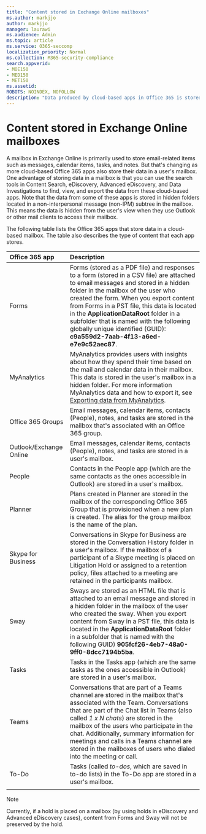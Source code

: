 ```yaml
---
title: "Content stored in Exchange Online mailboxes"
ms.author: markjjo
author: markjjo
manager: laurawi
ms.audience: Admin
ms.topic: article
ms.service: O365-seccomp
localization_priority: Normal
ms.collection: M365-security-compliance
search.appverid:
- MOE150
- MED150
- MET150
ms.assetid:
ROBOTS: NOINDEX, NOFOLLOW 
description: "Data produced by cloud-based apps in Office 365 is stored in a user's Exchange Online mailbox in the Microsoft cloud."
---
```


# Content stored in Exchange Online mailboxes

A mailbox in Exchange Online is primarily used to store email-related items such as messages, calendar items, tasks, and notes. But that's changing as more cloud-based Office 365 apps also store their data in a user's mailbox. One advantage of storing data in a mailbox is that you can use the search tools in Content Search, eDiscovery, Advanced eDiscovery, and Data Investigations to find, view, and export the data from these cloud-based apps. Note that the data from some of these apps is stored in hidden folders located in a non-interpersonal message (non-IPM) subtree in the mailbox. This means the data is hidden from the user's view when they use Outlook or other mail clients to access their mailbox.

The following table lists the Office 365 apps that store data in a cloud-based mailbox. The table also describes the type of content that each app stores.

|Office 365 app  |Description  |
|:---------|:---------|
|Forms     <br/> |Forms (stored as a PDF file) and responses to a form (stored in a CSV file) are attached to email messages and stored in a hidden folder in the mailbox of the user who created the form. When you export content from Forms in a PST file, this data is located in the **ApplicationDataRoot** folder in a subfolder that is named with the following globally unique identified (GUID): **c9a559d2-7aab-4f13-a6ed-e7e9c52aec87**.        <br/> |
|MyAnalytics    <br/> |   MyAnalytics provides users with insights about how they spend their time based on the mail and calendar data in their mailbox. This data is stored in the user's mailbox in a hidden folder. For more information MyAnalytics data and how to export it, see [Exporting data from MyAnalytics](manage-gdpr-data-subject-requests-with-the-dsr-case-tool.md#exporting-data-from-myanalytics-and-the-office-roaming-service).      <br/> |
|Office 365 Groups    <br/>|  Email messages, calendar items, contacts (People), notes, and tasks are stored in the mailbox that's associated with an Office 365 group.       <br/> |
|Outlook/Exchange Online<br/>|  Email messages, calendar items, contacts (People), notes, and tasks are stored in a user's mailbox.       <br/> |
|People    <br/> |  Contacts in the People app (which are the same contacts as the ones accessible in Outlook) are stored in a user's mailbox.      <br/> |
|Planner     <br/> |   Plans created in Planner are stored in the mailbox of the corresponding Office 365 Group that is provisioned when a new plan is created. The alias for the group mailbox is the name of the plan.      <br/> |
|Skype for Business    <br/>  | Conversations in Skype for Business are stored in the Conversation History folder in a user's mailbox. If the mailbox of a participant of a Skype meeting is placed on Litigation Hold or assigned to a retention policy, files attached to a meeting are retained in the participants mailbox.         <br/> |
|Sway     <br/> |  Sways are stored as an HTML file that is attached to an email message and stored in a hidden folder in the mailbox of the user who created the sway. When you export content from Sway in a PST file, this data is located in the **ApplicationDataRoot** folder in a subfolder that is named with the following GUID) **905fcf26-4eb7-48a0-9ff0-8dcc7194b5ba**.       <br/> |
|Tasks    <br/> |  Tasks in the Tasks app (which are the same tasks as the ones accessible in Outlook) are stored in a user's mailbox.       <br/> |
|Teams    <br/>  |Conversations that are part of a Teams channel are stored in the mailbox that's associated with the Team. Conversations that are part of the Chat list in Teams (also called *1 x N chats*) are stored in the mailbox of the users who participate in the chat. Additionally, summary information for meetings and calls in a Teams channel are stored in the mailboxes of users who dialed into the meeting or call. <br/> | 
|To-Do  <br/> | Tasks (called *to-dos*, which are saved in to-do lists) in the To-Do app are stored in a user's mailbox.        <br/> |
||||

> [!NOTE]
> Currently, if a hold is placed on a mailbox (by using holds in eDiscovery and Advanced eDiscovery cases), content from Forms and Sway will not be preserved by the hold. 